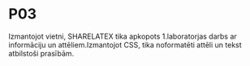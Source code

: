 # P03
Izmantojot vietni, SHARELATEX tika apkopots 1.laboratorjas darbs ar informāciju un attēliem.Izmantojot CSS, tika noformatēti attēli un tekst atbilstoši prasībām.
